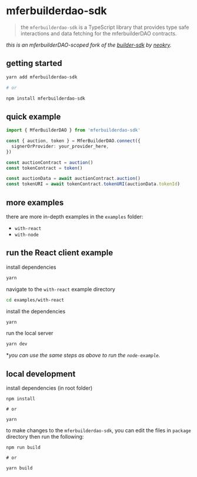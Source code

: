 # mferbuilderdao-sdk

> the `mferbuilderdao-sdk` is a TypeScript library that provides type safe interactions and data fetching for the mferbuilderDAO contracts.

_this is an mferbuilderDAO-scoped fork of the [builder-sdk](https://github.com/neokry/builder-sdk) by [neokry](https://github.com/neokry)._

## getting started

```bash
yarn add mferbuilderdao-sdk

# or

npm install mferbuilderdao-sdk
```

## quick example

```ts
import { MferBuilderDAO } from 'mferbuilderdao-sdk'

const { auction, token } = MferBuilderDAO.connect({
  signerOrProvider: your_provider_here,
})

const auctionContract = auction()
const tokenContract = token()

const auctionData = await auctionContract.auction()
const tokenURI = await tokenContract.tokenURI(auctionData.tokenId)
```

## more examples

there are more in-depth examples in the `examples` folder:

- `with-react`
- `with-node`

## run the React client example

install dependencies

```bash
yarn
```

navigate to the `with-react` example directory

```bash
cd examples/with-react
```

install the dependencies

```bash
yarn
```

run the local server

```bash
yarn dev
```

\*_you can use the same steps as above to run the `node-example`._

## local development

install dependencies (in root folder)

```
npm install

# or

yarn
```

to make changes to the `mferbuilderdao-sdk`, you can edit the files in `package` directory then run the following:

```
npm run build

# or

yarn build
```
